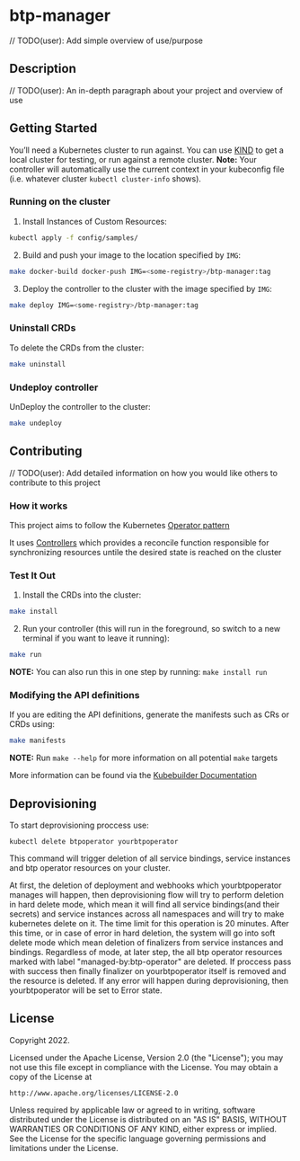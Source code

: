 # btp-manager
// TODO(user): Add simple overview of use/purpose

## Description
// TODO(user): An in-depth paragraph about your project and overview of use

## Getting Started
You’ll need a Kubernetes cluster to run against. You can use [KIND](https://sigs.k8s.io/kind) to get a local cluster for testing, or run against a remote cluster.
**Note:** Your controller will automatically use the current context in your kubeconfig file (i.e. whatever cluster `kubectl cluster-info` shows).

### Running on the cluster
1. Install Instances of Custom Resources:

```sh
kubectl apply -f config/samples/
```

2. Build and push your image to the location specified by `IMG`:
	
```sh
make docker-build docker-push IMG=<some-registry>/btp-manager:tag
```
	
3. Deploy the controller to the cluster with the image specified by `IMG`:

```sh
make deploy IMG=<some-registry>/btp-manager:tag
```

### Uninstall CRDs
To delete the CRDs from the cluster:

```sh
make uninstall
```

### Undeploy controller
UnDeploy the controller to the cluster:

```sh
make undeploy
```

## Contributing
// TODO(user): Add detailed information on how you would like others to contribute to this project

### How it works
This project aims to follow the Kubernetes [Operator pattern](https://kubernetes.io/docs/concepts/extend-kubernetes/operator/)

It uses [Controllers](https://kubernetes.io/docs/concepts/architecture/controller/) 
which provides a reconcile function responsible for synchronizing resources untile the desired state is reached on the cluster 

### Test It Out
1. Install the CRDs into the cluster:

```sh
make install
```

2. Run your controller (this will run in the foreground, so switch to a new terminal if you want to leave it running):

```sh
make run
```

**NOTE:** You can also run this in one step by running: `make install run`

### Modifying the API definitions
If you are editing the API definitions, generate the manifests such as CRs or CRDs using:

```sh
make manifests
```

**NOTE:** Run `make --help` for more information on all potential `make` targets

More information can be found via the [Kubebuilder Documentation](https://book.kubebuilder.io/introduction.html)

## Deprovisioning

To start deprovisioning proccess use:

```
kubectl delete btpoperator yourbtpoperator
```

This command will trigger deletion of all service bindings, service instances and btp operator resources on your cluster.

At first, the deletion of deployment and webhooks which yourbtpoperator manages will happen, then deprovisioning flow will try to perform deletion in hard delete mode, which mean it will find all service bindings(and their secrets) and service instances across all namespaces and will try to make kubernetes delete on it.
The time limit for this operation is 20 minutes. 
After this time, or in case of error in hard deletion, the system will go into soft delete mode which mean deletion of finalizers from service instances and bindings.
Regardless of mode, at later step, the all btp operator resources marked with label "managed-by:btp-operator" are deleted. 
If proccess pass with success then finally finalizer on yourbtpoperator itself is removed and the resource is deleted.
If any error will happen during deprovisioning, then yourbtpoperator will be set to Error state.

## License

Copyright 2022.

Licensed under the Apache License, Version 2.0 (the "License");
you may not use this file except in compliance with the License.
You may obtain a copy of the License at

    http://www.apache.org/licenses/LICENSE-2.0

Unless required by applicable law or agreed to in writing, software
distributed under the License is distributed on an "AS IS" BASIS,
WITHOUT WARRANTIES OR CONDITIONS OF ANY KIND, either express or implied.
See the License for the specific language governing permissions and
limitations under the License.

